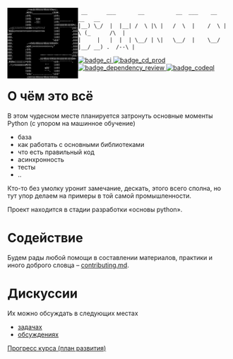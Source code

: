 <img src="./docs/assets/logo.png" align="left" width="160" height="160"></img>
```
 __      ___       __          __  ___    __   __   __  
|__) \_/  |  |__| /  \ |\ |   /  \  |    /  \ |  \ (_      /\  |
|     |   |  |  | \__/ | \|   \__/  |    \__/ |__/ __) .  /--\ |
```

<p align="left">
  <a href="https://github.com/open-data-science/pycourse/actions/workflows/ci.yml">
    <img alt="badge_ci" src="https://github.com/open-data-science/pycourse/actions/workflows/ci.yml/badge.svg">
  </a>
  <a href="https://github.com/open-data-science/pycourse/actions/workflows/cd-prod.yml">
    <img alt="badge_cd_prod" src="https://github.com/open-data-science/pycourse/actions/workflows/cd-prod.yml/badge.svg">
  </a>
  <a href="https://github.com/open-data-science/pycourse/workflows/dependency-review.yml">
    <img alt="badge_dependency_review" src="https://github.com/open-data-science/pycourse/actions/workflows/dependency-review.yml/badge.svg">
  </a>
  <a href="https://github.com/open-data-science/pycourse/actions/workflows/codeql.yml">
    <img alt="badge_codeql" src="https://github.com/open-data-science/pycourse/actions/workflows/codeql.yml/badge.svg">
  </a>  
</p>

# О чём это всё

В этом чудесном месте планируется затронуть основные моменты Python (с упором на машинное обучение)

- база
- как работать с основными библиотеками
- что есть правильный код
- асинхронность
- тесты
- ..

Кто-то без умолку уронит замечание, дескать, этого всего сполна, но тут упор делаем на примеры в той самой промышленности.

Проект находится в стадии разработки «основы python».

# Содействие

Будем рады любой помощи в составлении материалов, практики и иного доброго словца – [contributing.md](https://github.com/open-data-science/pycourse/blob/master/contributing.md).

# Дискуссии

Их можно обсуждать в следующих местах

- [задачах](https://github.com/open-data-science/pycourse/issues)
- [обсуждениях](https://github.com/open-data-science/pycourse/discussions)

[Прогресс курса (план развития)](https://github.com/orgs/open-data-science/projects/1/views/2)
